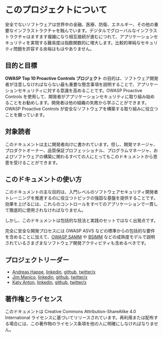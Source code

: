 # このプロジェクトについて

安全でないソフトウェアは世界中の金融、医療、防衛、エネルギー、その他の重要なインフラストラクチャを蝕んでいます。デジタルでグローバルなインフラストラクチャはますます複雑になり相互接続が進むにつれて、アプリケーションセキュリティを実現する難易度は指数関数的に増大します。比較的単純なセキュリティ問題を許容する余裕はもはやありません。

## 目的と目標

**OWASP Top 10 Proactive Controls プロジェクト** の目的は、ソフトウェア開発者が注意しなければならない最も重要な懸念事項を説明することで、アプリケーションセキュリティに対する意識を高めることです。OWASP Proactive Controls を使用して、開発者がアプリケーションセキュリティに取り組み始めることをお勧めします。開発者は他の組織の失敗から学ぶことができます。OWASP Proactive Controls が安全なソフトウェアを構築する取り組みに役立つことを願っています。

## 対象読者

このドキュメントは主に開発者向けに書かれています。但し、開発マネージャ、プロダクトオーナー、品質保証プロフェッショナル、プログラムマネージャ、およびソフトウェアの構築に関わるすべての人にとってもこのドキュメントから恩恵を受けることができます。

## このドキュメントの使い方

このドキュメントの主な目的は、入門レベルのソフトウェアセキュリティ開発者トレーニングを推進するのに役立つトピックの強固な基盤を提供することです。効果を上げるには、これらのコントロールをすべてのアプリケーションで一貫して徹底的に使用されなければなりません。

しかし、このドキュメントは包括的な技法と実践のセットではなく出発点です。

完全に安全な開発プロセスには OWASP ASVS などの標準からの包括的な要件を含めることに加えて、[OWASP SAMM](https://www.owasp.org/index.php/OWASP_SAMM_Project) や [BSIMM](https://www.bsimm.com/) などの成熟度モデルで説明されているさまざまなソフトウェア開発アクティビティも含めるべきです。

## プロジェクトリーダー

* [Andreas Happe](mailto:andreas.happe@owasp.org), [linkedin](https://www.linkedin.com/in/andreashappe/), [github](https://github.com/andreashappe), [twitter/x](https://twitter.com/andreashappe)
* [Jim Manico](mailto:jim.manico@owasp.org), [linkedin](https://www.linkedin.com/in/jmanico/), [github](https://github.com/jmanico), [twitter/x](https://twitter.com/manicode)
* [Katy Anton](mailto:katy.anton@owasp.org), [linkedin](https://www.linkedin.com/in/katyanton/), [github](https://github.com/katyanton), [twitter/x](https://twitter.com/katyanton)

## 著作権とライセンス

このドキュメントは Creative Commons Attribution-ShareAlike 4.0 International ライセンスに基づいてリリースされています。再利用または配布する場合には、この著作物のライセンス条項を他の人に明確にしなければなりません。
